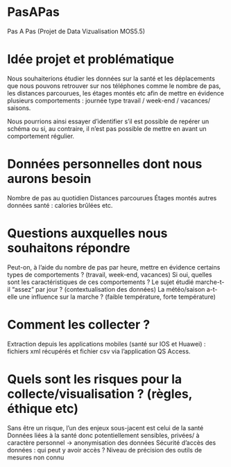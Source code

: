 # PasAPas
Pas A Pas 
(Projet de Data Vizualisation MOS5.5)


# Idée projet et problématique

Nous souhaiterions étudier les données sur la santé et les déplacements que nous pouvons retrouver sur nos téléphones comme le nombre de pas, les distances parcourues, les étages montés etc afin de mettre en évidence plusieurs comportements : journée type travail / week-end / vacances/ saisons. 

Nous pourrions ainsi essayer d’identifier s’il est possible de repérer un schéma ou si, au contraire, il n’est pas possible de mettre en avant un comportement régulier. 

# Données personnelles dont nous aurons besoin

Nombre de pas au quotidien
Distances parcourues
Étages montés
autres données santé : calories brûlées etc.

# Questions auxquelles nous souhaitons répondre

Peut-on, à l’aide du nombre de pas par heure, mettre en évidence certains types de comportements ? (travail, week-end, vacances)
Si oui, quelles sont les caractéristiques de ces comportements ? 
Le sujet étudié marche-t-il “assez” par jour ? (contextualisation des données)
La météo/saison a-t-elle une influence sur la marche ? (faible température, forte température)

# Comment les collecter ? 

Extraction depuis les applications mobiles (santé sur IOS et Huawei) : fichiers xml récupérés et fichier csv via l’application QS Access.


# Quels sont les risques pour la collecte/visualisation ? (règles, éthique etc)

Sans être un risque, l’un des enjeux sous-jacent est celui de la santé
Données liées à la santé donc potentiellement sensibles, privées/ à caractère personnel → anonymisation des données
Sécurité d’accès des données : qui peut y avoir accès ?
Niveau de précision des outils de mesures non connu 
